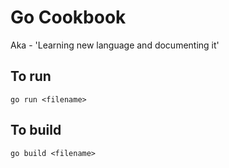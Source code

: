 # Go Cookbook

Aka - 'Learning new language and documenting it'

## To run

`go run <filename>`

## To build

`go build <filename>`